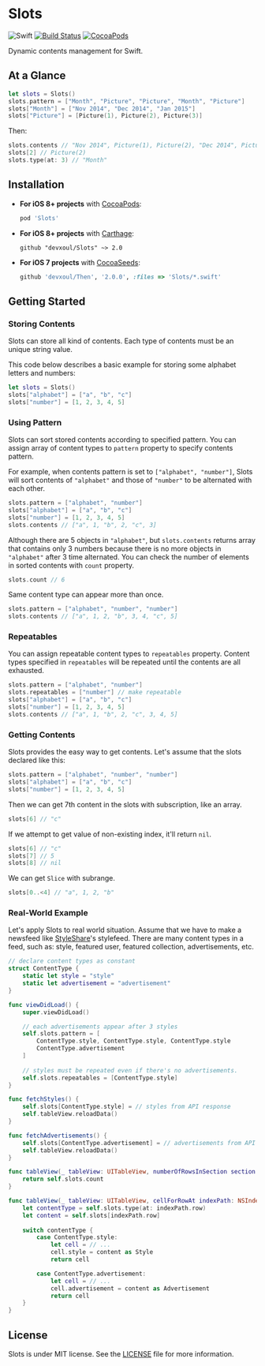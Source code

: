 Slots
=====

![Swift](https://img.shields.io/badge/Swift-3.0-orange.svg)
[![Build Status](https://travis-ci.org/devxoul/Slots.svg)](https://travis-ci.org/devxoul/Slots)
[![CocoaPods](http://img.shields.io/cocoapods/v/Slots.svg?style=flat)](http://cocoapods.org/?q=name%3ASlots%20author%3Adevxoul)

Dynamic contents management for Swift.


At a Glance
-----------

```swift
let slots = Slots()
slots.pattern = ["Month", "Picture", "Picture", "Month", "Picture"]
slots["Month"] = ["Nov 2014", "Dec 2014", "Jan 2015"]
slots["Picture"] = [Picture(1), Picture(2), Picture(3)]
```

Then:

```swift
slots.contents // "Nov 2014", Picture(1), Picture(2), "Dec 2014", Picture(3), "Jan 2015"
slots[2] // Picture(2)
slots.type(at: 3) // "Month"
```


Installation
------------

- **For iOS 8+ projects** with [CocoaPods](https://cocoapods.org):

    ```ruby
    pod 'Slots'
    ```

- **For iOS 8+ projects** with [Carthage](https://github.com/Carthage/Carthage):

    ```
    github "devxoul/Slots" ~> 2.0
    ```

- **For iOS 7 projects** with [CocoaSeeds](https://github.com/devxoul/CocoaSeeds):

    ```ruby
    github 'devxoul/Then', '2.0.0', :files => 'Slots/*.swift'
    ```


Getting Started
---------------

### Storing Contents

Slots can store all kind of contents. Each type of contents must be an unique string value.

This code below describes a basic example for storing some alphabet letters and numbers:

```swift
let slots = Slots()
slots["alphabet"] = ["a", "b", "c"]
slots["number"] = [1, 2, 3, 4, 5]
```


### Using Pattern

Slots can sort stored contents according to specified pattern. You can assign array of content types to `pattern` property to specify contents pattern.

For example, when contents pattern is set to `["alphabet", "number"]`, Slots will sort contents of `"alphabet"` and those of `"number"` to be alternated with each other.

```swift
slots.pattern = ["alphabet", "number"]
slots["alphabet"] = ["a", "b", "c"]
slots["number"] = [1, 2, 3, 4, 5]
slots.contents // ["a", 1, "b", 2, "c", 3]
```

Although there are 5 objects in `"alphabet"`, but `slots.contents` returns array that contains only 3 numbers because there is no more objects in `"alphabet"` after 3 time alternated. You can check the number of elements in sorted contents with `count` property.

```swift
slots.count // 6
```

Same content type can appear more than once.

```swift
slots.pattern = ["alphabet", "number", "number"]
slots.contents // ["a", 1, 2, "b", 3, 4, "c", 5]
```


### Repeatables

You can assign repeatable content types to `repeatables` property. Content types specified in `repeatables` will be repeated until the contents are all exhausted.

```swift
slots.pattern = ["alphabet", "number"]
slots.repeatables = ["number"] // make repeatable
slots["alphabet"] = ["a", "b", "c"]
slots["number"] = [1, 2, 3, 4, 5]
slots.contents // ["a", 1, "b", 2, "c", 3, 4, 5]
```


### Getting Contents

Slots provides the easy way to get contents. Let's assume that the slots declared like this:

```swift
slots.pattern = ["alphabet", "number", "number"]
slots["alphabet"] = ["a", "b", "c"]
slots["number"] = [1, 2, 3, 4, 5]
```

Then we can get 7th content in the slots with subscription, like an array.

```swift
slots[6] // "c"
```

If we attempt to get value of non-existing index, it'll return `nil`.

```swift
slots[6] // "c"
slots[7] // 5
slots[8] // nil
```

We can get `Slice` with subrange.

```swift
slots[0..<4] // "a", 1, 2, "b"
```


### Real-World Example

Let's apply Slots to real world situation. Assume that we have to make a newsfeed like [StyleShare](https://stylesha.re)'s stylefeed. There are many content types in a feed, such as: style, featured user, featured collection, advertisements, etc.

```swift
// declare content types as constant
struct ContentType {
    static let style = "style"
    static let advertisement = "advertisement"
}

func viewDidLoad() {
    super.viewDidLoad()

    // each advertisements appear after 3 styles
    self.slots.pattern = [
        ContentType.style, ContentType.style, ContentType.style
        ContentType.advertisement
    ]
    
    // styles must be repeated even if there's no advertisements.
    self.slots.repeatables = [ContentType.style]
}

func fetchStyles() {
    self.slots[ContentType.style] = // styles from API response
    self.tableView.reloadData()
}

func fetchAdvertisements() {
    self.slots[ContentType.advertisement] = // advertisements from API response
    self.tableView.reloadData()
}

func tableView(_ tableView: UITableView, numberOfRowsInSection section: Int) -> Int {
    return self.slots.count
}

func tableView(_ tableView: UITableView, cellForRowAt indexPath: NSIndexPath) -> UITableViewCell {
    let contentType = self.slots.type(at: indexPath.row)
    let content = self.slots[indexPath.row]
    
    switch contentType {
        case ContentType.style:
            let cell = // ...
            cell.style = content as Style
            return cell

        case ContentType.advertisement:
            let cell = // ...
            cell.advertisement = content as Advertisement
            return cell
    }
}
```


License
-------

Slots is under MIT license. See the [LICENSE](LICENSE) file for more information.
